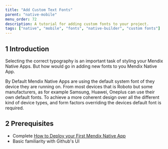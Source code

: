 ```yaml
---
title: "Add Custom Text Fonts"
parent: "native-mobile"
menu_order: 72
description: A tutorial for adding custom fonts to your project.
tags: ["native", "mobile", "fonts", "native-builder", "custom fonts"]
---
```


## 1 Introduction

Selecting the correct typography is an important task of styling your Mendix Native Apps. But how would go in adding new fonts to you Mendix Native App.

By Default Mendix Native Apps are using the default system font of they device they are running on. From most devices that is Roboto but some manufacturers, as for example Samsung, Huawei, Oneplus can use their own default fonts. To achieve a more coherent design over all the different kind of device types, and form factors overriding the devices default font is required.

## 2 Prerequisites

* Complete [How to Deploy your First Mendix Native App](/howto/mobile/deploying-native-app)
* Basic familiarity with Github's UI